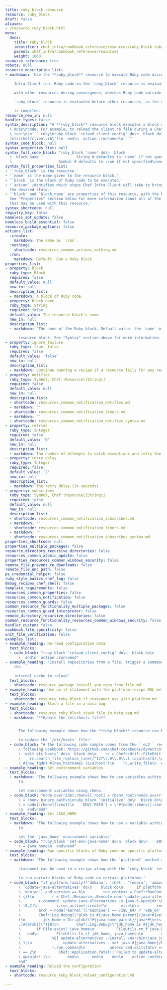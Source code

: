 ```yaml
---
title: ruby_block resource
resource: ruby_block
draft: false
aliases:
- /resource_ruby_block.html
menu:
  docs:
    title: ruby_block
    identifier: chef_infra/cookbook_reference/resources/ruby_block ruby_block
    parent: chef_infra/cookbook_reference/resources
    weight: 1060
resource_reference: true
robots: null
resource_description_list:
- markdown: 'Use the **ruby_block** resource to execute Ruby code during a Chef

    Infra Client run. Ruby code in the `ruby_block` resource is evaluated

    with other resources during convergence, whereas Ruby code outside of a

    `ruby_block` resource is evaluated before other resources, as the recipe

    is compiled.'
resource_new_in: null
handler_types: false
syntax_description: "A **ruby_block** resource block executes a block of arbitrary\
  \ Ruby\ncode. For example, to reload the client.rb file during a Chef Infra\nClient\
  \ run:\n\n``` ruby\nruby_block 'reload_client_config' do\n  block do\n    Chef::Config.from_file(\"\
  /etc/chef/client.rb\")\n  end\n  action :run\nend\n```"
syntax_code_block: null
syntax_properties_list: null
syntax_full_code_block: "ruby_block 'name' do\n  block                      Block\n\
  \  block_name                 String # defaults to 'name' if not specified\n  action\
  \                     Symbol # defaults to :run if not specified\nend"
syntax_full_properties_list:
- '`ruby_block` is the resource.'
- '`name` is the name given to the resource block.'
- '`block` is the block of Ruby code to be executed.'
- '`action` identifies which steps Chef Infra Client will take to bring the node into
  the desired state.'
- '`block` and `block_name` are properties of this resource, with the Ruby type shown.
  See "Properties" section below for more information about all of the properties
  that may be used with this resource.'
syntax_shortcode: null
registry_key: false
nameless_apt_update: false
nameless_build_essential: false
resource_package_options: false
actions_list:
  :create:
    markdown: The same as `:run`.
  :nothing:
    shortcode: resources_common_actions_nothing.md
  :run:
    markdown: Default. Run a Ruby block.
properties_list:
- property: block
  ruby_type: Block
  required: false
  default_value: null
  new_in: null
  description_list:
  - markdown: A block of Ruby code.
- property: block_name
  ruby_type: String
  required: false
  default_value: The resource block's name
  new_in: null
  description_list:
  - markdown: 'The name of the Ruby block. Default value: the `name` of the

      resource block. See "Syntax" section above for more information.'
- property: ignore_failure
  ruby_type: true, false
  required: false
  default_value: 'false'
  new_in: null
  description_list:
  - markdown: Continue running a recipe if a resource fails for any reason.
- property: notifies
  ruby_type: Symbol, Chef::Resource\[String\]
  required: false
  default_value: null
  new_in: null
  description_list:
  - shortcode: resources_common_notification_notifies.md
  - markdown: ''
  - shortcode: resources_common_notification_timers.md
  - markdown: ''
  - shortcode: resources_common_notification_notifies_syntax.md
- property: retries
  ruby_type: Integer
  required: false
  default_value: '0'
  new_in: null
  description_list:
  - markdown: The number of attempts to catch exceptions and retry the resource.
- property: retry_delay
  ruby_type: Integer
  required: false
  default_value: '2'
  new_in: null
  description_list:
  - markdown: The retry delay (in seconds).
- property: subscribes
  ruby_type: Symbol, Chef::Resource\[String\]
  required: false
  default_value: null
  new_in: null
  description_list:
  - shortcode: resources_common_notification_subscribes.md
  - markdown: ''
  - shortcode: resources_common_notification_timers.md
  - markdown: ''
  - shortcode: resources_common_notification_subscribes_syntax.md
properties_shortcode: null
properties_multiple_packages: false
resource_directory_recursive_directories: false
resources_common_atomic_update: false
properties_resources_common_windows_security: false
remote_file_prevent_re_downloads: false
remote_file_unc_path: false
ps_credential_helper: false
ruby_style_basics_chef_log: false
debug_recipes_chef_shell: false
template_requirements: false
resources_common_properties: false
resources_common_notification: false
resources_common_guards: false
common_resource_functionality_multiple_packages: false
resources_common_guard_interpreter: false
remote_directory_recursive_directories: false
common_resource_functionality_resources_common_windows_security: false
handler_custom: false
cookbook_file_specificity: false
unit_file_verification: false
examples_list:
- example_heading: Re-read configuration data
  text_blocks:
  - code_block: "ruby_block 'reload_client_config' do\n  block do\n    Chef::Config.from_file('/etc/chef/client.rb')\n\
      \  end\n  action :run\nend"
- example_heading: 'Install repositories from a file, trigger a command, and force
    the

    internal cache to reload'
  text_blocks:
  - shortcode: resource_package_install_yum_repo_from_file.md
- example_heading: Use an if statement with the platform recipe DSL method
  text_blocks:
  - shortcode: resource_ruby_block_if_statement_use_with_platform.md
- example_heading: Stash a file in a data bag
  text_blocks:
  - shortcode: resource_ruby_block_stash_file_in_data_bag.md
  - markdown: '**Update the /etc/hosts file**


      The following example shows how the **ruby_block** resource can be used

      to update the `/etc/hosts` file:'
  - code_block: "# the following code sample comes from the ``ec2`` recipe\n# in the\
      \ following cookbook: https://github.com/chef-cookbooks/dynect\n\nruby_block\
      \ 'edit etc hosts' do\n  block do\n    rc = Chef::Util::FileEdit.new('/etc/hosts')\n\
      \    rc.search_file_replace_line(/^127\\.0\\.0\\.1 localhost$/,\n       '127.0.0.1\
      \ #{new_fqdn} #{new_hostname} localhost')\n    rc.write_file\n  end\nend"
- example_heading: Set environment variables
  text_blocks:
  - markdown: 'The following example shows how to use variables within a Ruby block
      to

      set environment variables using rbenv.'
  - code_block: "node.override[:rbenv][:root] = rbenv_root\nnode.override[:ruby_build][:bin_path]\
      \ = rbenv_binary_path\n\nruby_block 'initialize' do\n  block do\n    ENV['RBENV_ROOT']\
      \ = node[:rbenv][:root]\n    ENV['PATH'] = \"#{node[:rbenv][:root]}/bin:#{node[:ruby_build][:bin_path]}:#{ENV['PATH']}\"\
      \n  end\nend"
- example_heading: Set JAVA_HOME
  text_blocks:
  - markdown: 'The following example shows how to use a variable within a Ruby block
      to

      set the `java_home` environment variable:'
  - code_block: "ruby_block 'set-env-java-home' do\n  block do\n    ENV['JAVA_HOME']\
      \ = java_home\n  end\nend"
- example_heading: Run specific blocks of Ruby code on specific platforms
  text_blocks:
  - markdown: 'The following example shows how the `platform?` method and an if

      statement can be used in a recipe along with the `ruby_block` resource

      to run certain blocks of Ruby code on certain platforms:'
  - code_block: "if platform_family?('debian', 'rhel', 'fedora', 'amazon')\n  ruby_block\
      \ 'update-java-alternatives' do\n    block do\n      if platform?('ubuntu',\
      \ 'debian') and version == 6\n        run_context = Chef::RunContext.new(node,\
      \ {})\n        r = Chef::Resource::Execute.new('update-java-alternatives', run_context)\n\
      \        r.command 'update-java-alternatives -s java-6-openjdk'\n        r.returns\
      \ [0,2]\n        r.run_action(:create)\n      else\n\n        require 'fileutils'\n\
      \        arch = node['kernel']['machine'] =~ /x86_64/ ? 'x86_64' : 'i386'\n\
      \        Chef::Log.debug(\"glob is #{java_home_parent}/java*#{version}*openjdk*\"\
      )\n        jdk_home = Dir.glob(\"#{java_home_parent}/java*#{version}*openjdk{,[-\\\
      .]#{arch}}\")[0]\n        Chef::Log.debug(\"jdk_home is #{jdk_home}\")\n\n \
      \       if File.exist? java_home\n          FileUtils.rm_f java_home\n     \
      \   end\n        FileUtils.ln_sf jdk_home, java_home\n\n        cmd = Chef::ShellOut.new(\n\
      \              %Q[ update-alternatives --install /usr/bin/java java #{java_home}/bin/java\
      \ 1;\n              update-alternatives --set java #{java_home}/bin/java ]\n\
      \              ).run_command\n           unless cmd.exitstatus == 0 or cmd.exitstatus\
      \ == 2\n          Chef::Application.fatal!('Failed to update-alternatives for\
      \ openjdk!')\n        end\n      end\n    end\n    action :nothing\n  end\n\
      end"
- example_heading: Reload the configuration
  text_blocks:
  - shortcode: resource_ruby_block_reload_configuration.md

---
```

